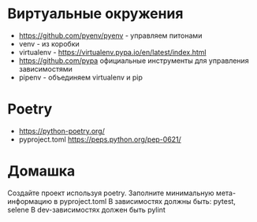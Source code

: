 
# Виртуальные окружения
- https://github.com/pyenv/pyenv - управляем питонами
- venv - из коробки
- virtualenv - https://virtualenv.pypa.io/en/latest/index.html
- https://github.com/pypa официальные инструменты для управления зависимостями
- pipenv - объединяем virtualenv и pip

# Poetry
- https://python-poetry.org/
- pyproject.toml https://peps.python.org/pep-0621/

# Домашка
Создайте проект используя poetry. Заполните минимальную мета-информацию в pyproject.toml
В зависимостях должны быть: pytest, selene
В dev-зависимостях должен быть pylint
